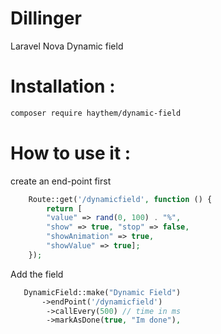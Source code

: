 # Dillinger

Laravel Nova Dynamic field

# Installation :

```sh
composer require haythem/dynamic-field
```

# How to use it :

create an end-point first

```php
    Route::get('/dynamicfield', function () {
        return [
        "value" => rand(0, 100) . "%",
        "show" => true, "stop" => false,
        "showAnimation" => true,
        "showValue" => true];
    });
```

Add the field

```php
   DynamicField::make("Dynamic Field")
       ->endPoint('/dynamicfield')
        ->callEvery(500) // time in ms
        ->markAsDone(true, "Im done"),
```
